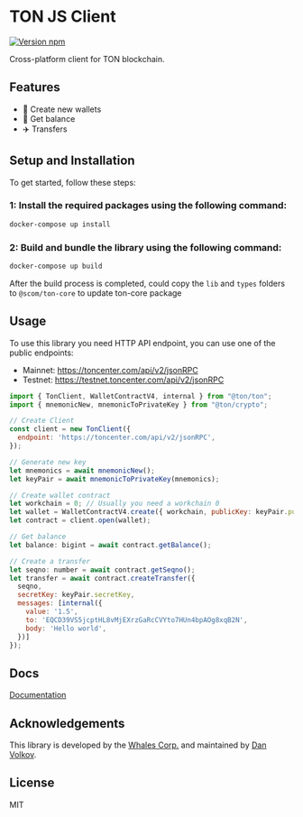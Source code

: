 # TON JS Client

[![Version npm](https://img.shields.io/npm/v/ton.svg?logo=npm)](https://www.npmjs.com/package/ton)

Cross-platform client for TON blockchain.

## Features

- 🚀 Create new wallets
- 🍰 Get balance
- ✈️ Transfers

## Setup and Installation

To get started, follow these steps:

### 1: Install the required packages using the following command:

```bash
docker-compose up install
```

### 2: Build and bundle the library using the following command:

```bash
docker-compose up build
```

After the build process is completed, could copy the `lib` and `types` folders to `@scom/ton-core` to update ton-core package

## Usage

To use this library you need HTTP API endpoint, you can use one of the public endpoints:

- Mainnet: https://toncenter.com/api/v2/jsonRPC
- Testnet: https://testnet.toncenter.com/api/v2/jsonRPC

```js
import { TonClient, WalletContractV4, internal } from "@ton/ton";
import { mnemonicNew, mnemonicToPrivateKey } from "@ton/crypto";

// Create Client
const client = new TonClient({
  endpoint: 'https://toncenter.com/api/v2/jsonRPC',
});

// Generate new key
let mnemonics = await mnemonicNew();
let keyPair = await mnemonicToPrivateKey(mnemonics);

// Create wallet contract
let workchain = 0; // Usually you need a workchain 0
let wallet = WalletContractV4.create({ workchain, publicKey: keyPair.publicKey });
let contract = client.open(wallet);

// Get balance
let balance: bigint = await contract.getBalance();

// Create a transfer
let seqno: number = await contract.getSeqno();
let transfer = await contract.createTransfer({
  seqno,
  secretKey: keyPair.secretKey,
  messages: [internal({
    value: '1.5',
    to: 'EQCD39VS5jcptHL8vMjEXrzGaRcCVYto7HUn4bpAOg8xqB2N',
    body: 'Hello world',
  })]
});

```

## Docs

[Documentation](https://ton-community.github.io/ton/)

## Acknowledgements

This library is developed by the [Whales Corp.](https://tonwhales.com/) and maintained by [Dan Volkov](https://github.com/dvlkv).

## License

MIT
